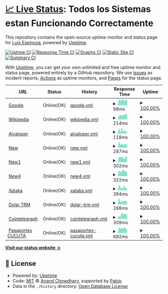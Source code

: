 # [📈 Live Status](https://alvaloper.github.io/monitoring): <!--live status--> **Todos los Sistemas estan Funcionando Correctamente**

This repository contains the open-source uptime monitor and status page for [Luis Espinoza](alvaloper.github.io), powered by [Upptime](https://github.com/upptime/upptime).

[![Uptime CI](https://github.com/alvaloper/monitoring/workflows/Uptime%20CI/badge.svg)](https://github.com/alvaloper/monitoring/actions?query=workflow%3A%22Uptime+CI%22)
[![Response Time CI](https://github.com/alvaloper/monitoring/workflows/Response%20Time%20CI/badge.svg)](https://github.com/alvaloper/monitoring/actions?query=workflow%3A%22Response+Time+CI%22)
[![Graphs CI](https://github.com/alvaloper/monitoring/workflows/Graphs%20CI/badge.svg)](https://github.com/alvaloper/monitoring/actions?query=workflow%3A%22Graphs+CI%22)
[![Static Site CI](https://github.com/alvaloper/monitoring/workflows/Static%20Site%20CI/badge.svg)](https://github.com/alvaloper/monitoring/actions?query=workflow%3A%22Static+Site+CI%22)
[![Summary CI](https://github.com/alvaloper/monitoring/workflows/Summary%20CI/badge.svg)](https://github.com/alvaloper/monitoring/actions?query=workflow%3A%22Summary+CI%22)

With [Upptime](https://upptime.js.org), you can get your own unlimited and free uptime monitor and status page, powered entirely by a GitHub repository. We use [Issues](https://github.com/alvaloper/monitoring/issues) as incident reports, [Actions](https://github.com/alvaloper/monitoring/actions) as uptime monitors, and [Pages](https://alvaloper.github.io/monitoring) for the status page.

<!--start: status pages-->
<!-- This summary is generated by Upptime (https://github.com/upptime/upptime) -->
<!-- Do not edit this manually, your changes will be overwritten -->
<!-- prettier-ignore -->
| URL | Status | History | Response Time | Uptime |
| --- | ------ | ------- | ------------- | ------ |
| <img alt="" src="https://icons.duckduckgo.com/ip3/www.google.com.ico" height="13"> [Google](https://www.google.com) | Online(OK) | [google.yml](https://github.com/alvaloper/monitoring/commits/HEAD/history/google.yml) | <details><summary><img alt="Response time graph" src="./graphs/google/response-time-week.png" height="20"> 98ms</summary><br><a href="https://alvaloper.github.io/monitoring/history/google"><img alt="Response time 100" src="https://img.shields.io/endpoint?url=https%3A%2F%2Fraw.githubusercontent.com%2Falvaloper%2Fmonitoring%2FHEAD%2Fapi%2Fgoogle%2Fresponse-time.json"></a><br><a href="https://alvaloper.github.io/monitoring/history/google"><img alt="24-hour response time 89" src="https://img.shields.io/endpoint?url=https%3A%2F%2Fraw.githubusercontent.com%2Falvaloper%2Fmonitoring%2FHEAD%2Fapi%2Fgoogle%2Fresponse-time-day.json"></a><br><a href="https://alvaloper.github.io/monitoring/history/google"><img alt="7-day response time 98" src="https://img.shields.io/endpoint?url=https%3A%2F%2Fraw.githubusercontent.com%2Falvaloper%2Fmonitoring%2FHEAD%2Fapi%2Fgoogle%2Fresponse-time-week.json"></a><br><a href="https://alvaloper.github.io/monitoring/history/google"><img alt="30-day response time 96" src="https://img.shields.io/endpoint?url=https%3A%2F%2Fraw.githubusercontent.com%2Falvaloper%2Fmonitoring%2FHEAD%2Fapi%2Fgoogle%2Fresponse-time-month.json"></a><br><a href="https://alvaloper.github.io/monitoring/history/google"><img alt="1-year response time 100" src="https://img.shields.io/endpoint?url=https%3A%2F%2Fraw.githubusercontent.com%2Falvaloper%2Fmonitoring%2FHEAD%2Fapi%2Fgoogle%2Fresponse-time-year.json"></a></details> | <details><summary><a href="https://alvaloper.github.io/monitoring/history/google">100.00%</a></summary><a href="https://alvaloper.github.io/monitoring/history/google"><img alt="All-time uptime 100.00%" src="https://img.shields.io/endpoint?url=https%3A%2F%2Fraw.githubusercontent.com%2Falvaloper%2Fmonitoring%2FHEAD%2Fapi%2Fgoogle%2Fuptime.json"></a><br><a href="https://alvaloper.github.io/monitoring/history/google"><img alt="24-hour uptime 100.00%" src="https://img.shields.io/endpoint?url=https%3A%2F%2Fraw.githubusercontent.com%2Falvaloper%2Fmonitoring%2FHEAD%2Fapi%2Fgoogle%2Fuptime-day.json"></a><br><a href="https://alvaloper.github.io/monitoring/history/google"><img alt="7-day uptime 100.00%" src="https://img.shields.io/endpoint?url=https%3A%2F%2Fraw.githubusercontent.com%2Falvaloper%2Fmonitoring%2FHEAD%2Fapi%2Fgoogle%2Fuptime-week.json"></a><br><a href="https://alvaloper.github.io/monitoring/history/google"><img alt="30-day uptime 100.00%" src="https://img.shields.io/endpoint?url=https%3A%2F%2Fraw.githubusercontent.com%2Falvaloper%2Fmonitoring%2FHEAD%2Fapi%2Fgoogle%2Fuptime-month.json"></a><br><a href="https://alvaloper.github.io/monitoring/history/google"><img alt="1-year uptime 99.99%" src="https://img.shields.io/endpoint?url=https%3A%2F%2Fraw.githubusercontent.com%2Falvaloper%2Fmonitoring%2FHEAD%2Fapi%2Fgoogle%2Fuptime-year.json"></a></details>
| <img alt="" src="https://icons.duckduckgo.com/ip3/en.wikipedia.org.ico" height="13"> [Wikipedia](https://en.wikipedia.org) | Online(OK) | [wikipedia.yml](https://github.com/alvaloper/monitoring/commits/HEAD/history/wikipedia.yml) | <details><summary><img alt="Response time graph" src="./graphs/wikipedia/response-time-week.png" height="20"> 214ms</summary><br><a href="https://alvaloper.github.io/monitoring/history/wikipedia"><img alt="Response time 214" src="https://img.shields.io/endpoint?url=https%3A%2F%2Fraw.githubusercontent.com%2Falvaloper%2Fmonitoring%2FHEAD%2Fapi%2Fwikipedia%2Fresponse-time.json"></a><br><a href="https://alvaloper.github.io/monitoring/history/wikipedia"><img alt="24-hour response time 228" src="https://img.shields.io/endpoint?url=https%3A%2F%2Fraw.githubusercontent.com%2Falvaloper%2Fmonitoring%2FHEAD%2Fapi%2Fwikipedia%2Fresponse-time-day.json"></a><br><a href="https://alvaloper.github.io/monitoring/history/wikipedia"><img alt="7-day response time 214" src="https://img.shields.io/endpoint?url=https%3A%2F%2Fraw.githubusercontent.com%2Falvaloper%2Fmonitoring%2FHEAD%2Fapi%2Fwikipedia%2Fresponse-time-week.json"></a><br><a href="https://alvaloper.github.io/monitoring/history/wikipedia"><img alt="30-day response time 210" src="https://img.shields.io/endpoint?url=https%3A%2F%2Fraw.githubusercontent.com%2Falvaloper%2Fmonitoring%2FHEAD%2Fapi%2Fwikipedia%2Fresponse-time-month.json"></a><br><a href="https://alvaloper.github.io/monitoring/history/wikipedia"><img alt="1-year response time 214" src="https://img.shields.io/endpoint?url=https%3A%2F%2Fraw.githubusercontent.com%2Falvaloper%2Fmonitoring%2FHEAD%2Fapi%2Fwikipedia%2Fresponse-time-year.json"></a></details> | <details><summary><a href="https://alvaloper.github.io/monitoring/history/wikipedia">100.00%</a></summary><a href="https://alvaloper.github.io/monitoring/history/wikipedia"><img alt="All-time uptime 100.00%" src="https://img.shields.io/endpoint?url=https%3A%2F%2Fraw.githubusercontent.com%2Falvaloper%2Fmonitoring%2FHEAD%2Fapi%2Fwikipedia%2Fuptime.json"></a><br><a href="https://alvaloper.github.io/monitoring/history/wikipedia"><img alt="24-hour uptime 100.00%" src="https://img.shields.io/endpoint?url=https%3A%2F%2Fraw.githubusercontent.com%2Falvaloper%2Fmonitoring%2FHEAD%2Fapi%2Fwikipedia%2Fuptime-day.json"></a><br><a href="https://alvaloper.github.io/monitoring/history/wikipedia"><img alt="7-day uptime 100.00%" src="https://img.shields.io/endpoint?url=https%3A%2F%2Fraw.githubusercontent.com%2Falvaloper%2Fmonitoring%2FHEAD%2Fapi%2Fwikipedia%2Fuptime-week.json"></a><br><a href="https://alvaloper.github.io/monitoring/history/wikipedia"><img alt="30-day uptime 100.00%" src="https://img.shields.io/endpoint?url=https%3A%2F%2Fraw.githubusercontent.com%2Falvaloper%2Fmonitoring%2FHEAD%2Fapi%2Fwikipedia%2Fuptime-month.json"></a><br><a href="https://alvaloper.github.io/monitoring/history/wikipedia"><img alt="1-year uptime 100.00%" src="https://img.shields.io/endpoint?url=https%3A%2F%2Fraw.githubusercontent.com%2Falvaloper%2Fmonitoring%2FHEAD%2Fapi%2Fwikipedia%2Fuptime-year.json"></a></details>
| <img alt="" src="https://icons.duckduckgo.com/ip3/alvaloper.github.io.ico" height="13"> [Alvaloper](https://alvaloper.github.io) | Online(OK) | [alvaloper.yml](https://github.com/alvaloper/monitoring/commits/HEAD/history/alvaloper.yml) | <details><summary><img alt="Response time graph" src="./graphs/alvaloper/response-time-week.png" height="20"> 118ms</summary><br><a href="https://alvaloper.github.io/monitoring/history/alvaloper"><img alt="Response time 95" src="https://img.shields.io/endpoint?url=https%3A%2F%2Fraw.githubusercontent.com%2Falvaloper%2Fmonitoring%2FHEAD%2Fapi%2Falvaloper%2Fresponse-time.json"></a><br><a href="https://alvaloper.github.io/monitoring/history/alvaloper"><img alt="24-hour response time 66" src="https://img.shields.io/endpoint?url=https%3A%2F%2Fraw.githubusercontent.com%2Falvaloper%2Fmonitoring%2FHEAD%2Fapi%2Falvaloper%2Fresponse-time-day.json"></a><br><a href="https://alvaloper.github.io/monitoring/history/alvaloper"><img alt="7-day response time 118" src="https://img.shields.io/endpoint?url=https%3A%2F%2Fraw.githubusercontent.com%2Falvaloper%2Fmonitoring%2FHEAD%2Fapi%2Falvaloper%2Fresponse-time-week.json"></a><br><a href="https://alvaloper.github.io/monitoring/history/alvaloper"><img alt="30-day response time 100" src="https://img.shields.io/endpoint?url=https%3A%2F%2Fraw.githubusercontent.com%2Falvaloper%2Fmonitoring%2FHEAD%2Fapi%2Falvaloper%2Fresponse-time-month.json"></a><br><a href="https://alvaloper.github.io/monitoring/history/alvaloper"><img alt="1-year response time 95" src="https://img.shields.io/endpoint?url=https%3A%2F%2Fraw.githubusercontent.com%2Falvaloper%2Fmonitoring%2FHEAD%2Fapi%2Falvaloper%2Fresponse-time-year.json"></a></details> | <details><summary><a href="https://alvaloper.github.io/monitoring/history/alvaloper">100.00%</a></summary><a href="https://alvaloper.github.io/monitoring/history/alvaloper"><img alt="All-time uptime 100.00%" src="https://img.shields.io/endpoint?url=https%3A%2F%2Fraw.githubusercontent.com%2Falvaloper%2Fmonitoring%2FHEAD%2Fapi%2Falvaloper%2Fuptime.json"></a><br><a href="https://alvaloper.github.io/monitoring/history/alvaloper"><img alt="24-hour uptime 100.00%" src="https://img.shields.io/endpoint?url=https%3A%2F%2Fraw.githubusercontent.com%2Falvaloper%2Fmonitoring%2FHEAD%2Fapi%2Falvaloper%2Fuptime-day.json"></a><br><a href="https://alvaloper.github.io/monitoring/history/alvaloper"><img alt="7-day uptime 100.00%" src="https://img.shields.io/endpoint?url=https%3A%2F%2Fraw.githubusercontent.com%2Falvaloper%2Fmonitoring%2FHEAD%2Fapi%2Falvaloper%2Fuptime-week.json"></a><br><a href="https://alvaloper.github.io/monitoring/history/alvaloper"><img alt="30-day uptime 100.00%" src="https://img.shields.io/endpoint?url=https%3A%2F%2Fraw.githubusercontent.com%2Falvaloper%2Fmonitoring%2FHEAD%2Fapi%2Falvaloper%2Fuptime-month.json"></a><br><a href="https://alvaloper.github.io/monitoring/history/alvaloper"><img alt="1-year uptime 100.00%" src="https://img.shields.io/endpoint?url=https%3A%2F%2Fraw.githubusercontent.com%2Falvaloper%2Fmonitoring%2FHEAD%2Fapi%2Falvaloper%2Fuptime-year.json"></a></details>
| <img alt="" src="https://icons.duckduckgo.com/ip3/youtube.com.ico" height="13"> [New](https://youtube.com) | Online(OK) | [new.yml](https://github.com/alvaloper/monitoring/commits/HEAD/history/new.yml) | <details><summary><img alt="Response time graph" src="./graphs/new/response-time-week.png" height="20"> 287ms</summary><br><a href="https://alvaloper.github.io/monitoring/history/new"><img alt="Response time 313" src="https://img.shields.io/endpoint?url=https%3A%2F%2Fraw.githubusercontent.com%2Falvaloper%2Fmonitoring%2FHEAD%2Fapi%2Fnew%2Fresponse-time.json"></a><br><a href="https://alvaloper.github.io/monitoring/history/new"><img alt="24-hour response time 286" src="https://img.shields.io/endpoint?url=https%3A%2F%2Fraw.githubusercontent.com%2Falvaloper%2Fmonitoring%2FHEAD%2Fapi%2Fnew%2Fresponse-time-day.json"></a><br><a href="https://alvaloper.github.io/monitoring/history/new"><img alt="7-day response time 287" src="https://img.shields.io/endpoint?url=https%3A%2F%2Fraw.githubusercontent.com%2Falvaloper%2Fmonitoring%2FHEAD%2Fapi%2Fnew%2Fresponse-time-week.json"></a><br><a href="https://alvaloper.github.io/monitoring/history/new"><img alt="30-day response time 313" src="https://img.shields.io/endpoint?url=https%3A%2F%2Fraw.githubusercontent.com%2Falvaloper%2Fmonitoring%2FHEAD%2Fapi%2Fnew%2Fresponse-time-month.json"></a><br><a href="https://alvaloper.github.io/monitoring/history/new"><img alt="1-year response time 313" src="https://img.shields.io/endpoint?url=https%3A%2F%2Fraw.githubusercontent.com%2Falvaloper%2Fmonitoring%2FHEAD%2Fapi%2Fnew%2Fresponse-time-year.json"></a></details> | <details><summary><a href="https://alvaloper.github.io/monitoring/history/new">100.00%</a></summary><a href="https://alvaloper.github.io/monitoring/history/new"><img alt="All-time uptime 96.63%" src="https://img.shields.io/endpoint?url=https%3A%2F%2Fraw.githubusercontent.com%2Falvaloper%2Fmonitoring%2FHEAD%2Fapi%2Fnew%2Fuptime.json"></a><br><a href="https://alvaloper.github.io/monitoring/history/new"><img alt="24-hour uptime 100.00%" src="https://img.shields.io/endpoint?url=https%3A%2F%2Fraw.githubusercontent.com%2Falvaloper%2Fmonitoring%2FHEAD%2Fapi%2Fnew%2Fuptime-day.json"></a><br><a href="https://alvaloper.github.io/monitoring/history/new"><img alt="7-day uptime 100.00%" src="https://img.shields.io/endpoint?url=https%3A%2F%2Fraw.githubusercontent.com%2Falvaloper%2Fmonitoring%2FHEAD%2Fapi%2Fnew%2Fuptime-week.json"></a><br><a href="https://alvaloper.github.io/monitoring/history/new"><img alt="30-day uptime 100.00%" src="https://img.shields.io/endpoint?url=https%3A%2F%2Fraw.githubusercontent.com%2Falvaloper%2Fmonitoring%2FHEAD%2Fapi%2Fnew%2Fuptime-month.json"></a><br><a href="https://alvaloper.github.io/monitoring/history/new"><img alt="1-year uptime 96.63%" src="https://img.shields.io/endpoint?url=https%3A%2F%2Fraw.githubusercontent.com%2Falvaloper%2Fmonitoring%2FHEAD%2Fapi%2Fnew%2Fuptime-year.json"></a></details>
| <img alt="" src="https://icons.duckduckgo.com/ip3/google.com.ar.ico" height="13"> [New1](https://google.com.ar) | Online(OK) | [new1.yml](https://github.com/alvaloper/monitoring/commits/HEAD/history/new1.yml) | <details><summary><img alt="Response time graph" src="./graphs/new1/response-time-week.png" height="20"> 302ms</summary><br><a href="https://alvaloper.github.io/monitoring/history/new1"><img alt="Response time 329" src="https://img.shields.io/endpoint?url=https%3A%2F%2Fraw.githubusercontent.com%2Falvaloper%2Fmonitoring%2FHEAD%2Fapi%2Fnew1%2Fresponse-time.json"></a><br><a href="https://alvaloper.github.io/monitoring/history/new1"><img alt="24-hour response time 313" src="https://img.shields.io/endpoint?url=https%3A%2F%2Fraw.githubusercontent.com%2Falvaloper%2Fmonitoring%2FHEAD%2Fapi%2Fnew1%2Fresponse-time-day.json"></a><br><a href="https://alvaloper.github.io/monitoring/history/new1"><img alt="7-day response time 302" src="https://img.shields.io/endpoint?url=https%3A%2F%2Fraw.githubusercontent.com%2Falvaloper%2Fmonitoring%2FHEAD%2Fapi%2Fnew1%2Fresponse-time-week.json"></a><br><a href="https://alvaloper.github.io/monitoring/history/new1"><img alt="30-day response time 304" src="https://img.shields.io/endpoint?url=https%3A%2F%2Fraw.githubusercontent.com%2Falvaloper%2Fmonitoring%2FHEAD%2Fapi%2Fnew1%2Fresponse-time-month.json"></a><br><a href="https://alvaloper.github.io/monitoring/history/new1"><img alt="1-year response time 329" src="https://img.shields.io/endpoint?url=https%3A%2F%2Fraw.githubusercontent.com%2Falvaloper%2Fmonitoring%2FHEAD%2Fapi%2Fnew1%2Fresponse-time-year.json"></a></details> | <details><summary><a href="https://alvaloper.github.io/monitoring/history/new1">100.00%</a></summary><a href="https://alvaloper.github.io/monitoring/history/new1"><img alt="All-time uptime 91.17%" src="https://img.shields.io/endpoint?url=https%3A%2F%2Fraw.githubusercontent.com%2Falvaloper%2Fmonitoring%2FHEAD%2Fapi%2Fnew1%2Fuptime.json"></a><br><a href="https://alvaloper.github.io/monitoring/history/new1"><img alt="24-hour uptime 100.00%" src="https://img.shields.io/endpoint?url=https%3A%2F%2Fraw.githubusercontent.com%2Falvaloper%2Fmonitoring%2FHEAD%2Fapi%2Fnew1%2Fuptime-day.json"></a><br><a href="https://alvaloper.github.io/monitoring/history/new1"><img alt="7-day uptime 100.00%" src="https://img.shields.io/endpoint?url=https%3A%2F%2Fraw.githubusercontent.com%2Falvaloper%2Fmonitoring%2FHEAD%2Fapi%2Fnew1%2Fuptime-week.json"></a><br><a href="https://alvaloper.github.io/monitoring/history/new1"><img alt="30-day uptime 100.00%" src="https://img.shields.io/endpoint?url=https%3A%2F%2Fraw.githubusercontent.com%2Falvaloper%2Fmonitoring%2FHEAD%2Fapi%2Fnew1%2Fuptime-month.json"></a><br><a href="https://alvaloper.github.io/monitoring/history/new1"><img alt="1-year uptime 91.17%" src="https://img.shields.io/endpoint?url=https%3A%2F%2Fraw.githubusercontent.com%2Falvaloper%2Fmonitoring%2FHEAD%2Fapi%2Fnew1%2Fuptime-year.json"></a></details>
| <img alt="" src="https://icons.duckduckgo.com/ip3/google.it.ico" height="13"> [New4](https://google.it) | Online(OK) | [new4.yml](https://github.com/alvaloper/monitoring/commits/HEAD/history/new4.yml) | <details><summary><img alt="Response time graph" src="./graphs/new4/response-time-week.png" height="20"> 322ms</summary><br><a href="https://alvaloper.github.io/monitoring/history/new4"><img alt="Response time 319" src="https://img.shields.io/endpoint?url=https%3A%2F%2Fraw.githubusercontent.com%2Falvaloper%2Fmonitoring%2FHEAD%2Fapi%2Fnew4%2Fresponse-time.json"></a><br><a href="https://alvaloper.github.io/monitoring/history/new4"><img alt="24-hour response time 266" src="https://img.shields.io/endpoint?url=https%3A%2F%2Fraw.githubusercontent.com%2Falvaloper%2Fmonitoring%2FHEAD%2Fapi%2Fnew4%2Fresponse-time-day.json"></a><br><a href="https://alvaloper.github.io/monitoring/history/new4"><img alt="7-day response time 322" src="https://img.shields.io/endpoint?url=https%3A%2F%2Fraw.githubusercontent.com%2Falvaloper%2Fmonitoring%2FHEAD%2Fapi%2Fnew4%2Fresponse-time-week.json"></a><br><a href="https://alvaloper.github.io/monitoring/history/new4"><img alt="30-day response time 283" src="https://img.shields.io/endpoint?url=https%3A%2F%2Fraw.githubusercontent.com%2Falvaloper%2Fmonitoring%2FHEAD%2Fapi%2Fnew4%2Fresponse-time-month.json"></a><br><a href="https://alvaloper.github.io/monitoring/history/new4"><img alt="1-year response time 319" src="https://img.shields.io/endpoint?url=https%3A%2F%2Fraw.githubusercontent.com%2Falvaloper%2Fmonitoring%2FHEAD%2Fapi%2Fnew4%2Fresponse-time-year.json"></a></details> | <details><summary><a href="https://alvaloper.github.io/monitoring/history/new4">100.00%</a></summary><a href="https://alvaloper.github.io/monitoring/history/new4"><img alt="All-time uptime 99.99%" src="https://img.shields.io/endpoint?url=https%3A%2F%2Fraw.githubusercontent.com%2Falvaloper%2Fmonitoring%2FHEAD%2Fapi%2Fnew4%2Fuptime.json"></a><br><a href="https://alvaloper.github.io/monitoring/history/new4"><img alt="24-hour uptime 100.00%" src="https://img.shields.io/endpoint?url=https%3A%2F%2Fraw.githubusercontent.com%2Falvaloper%2Fmonitoring%2FHEAD%2Fapi%2Fnew4%2Fuptime-day.json"></a><br><a href="https://alvaloper.github.io/monitoring/history/new4"><img alt="7-day uptime 100.00%" src="https://img.shields.io/endpoint?url=https%3A%2F%2Fraw.githubusercontent.com%2Falvaloper%2Fmonitoring%2FHEAD%2Fapi%2Fnew4%2Fuptime-week.json"></a><br><a href="https://alvaloper.github.io/monitoring/history/new4"><img alt="30-day uptime 100.00%" src="https://img.shields.io/endpoint?url=https%3A%2F%2Fraw.githubusercontent.com%2Falvaloper%2Fmonitoring%2FHEAD%2Fapi%2Fnew4%2Fuptime-month.json"></a><br><a href="https://alvaloper.github.io/monitoring/history/new4"><img alt="1-year uptime 99.99%" src="https://img.shields.io/endpoint?url=https%3A%2F%2Fraw.githubusercontent.com%2Falvaloper%2Fmonitoring%2FHEAD%2Fapi%2Fnew4%2Fuptime-year.json"></a></details>
| <img alt="" src="https://icons.duckduckgo.com/ip3/www.xataka.com.ico" height="13"> [Xataka](https://www.xataka.com/) | Online(OK) | [xataka.yml](https://github.com/alvaloper/monitoring/commits/HEAD/history/xataka.yml) | <details><summary><img alt="Response time graph" src="./graphs/xataka/response-time-week.png" height="20"> 394ms</summary><br><a href="https://alvaloper.github.io/monitoring/history/xataka"><img alt="Response time 494" src="https://img.shields.io/endpoint?url=https%3A%2F%2Fraw.githubusercontent.com%2Falvaloper%2Fmonitoring%2FHEAD%2Fapi%2Fxataka%2Fresponse-time.json"></a><br><a href="https://alvaloper.github.io/monitoring/history/xataka"><img alt="24-hour response time 346" src="https://img.shields.io/endpoint?url=https%3A%2F%2Fraw.githubusercontent.com%2Falvaloper%2Fmonitoring%2FHEAD%2Fapi%2Fxataka%2Fresponse-time-day.json"></a><br><a href="https://alvaloper.github.io/monitoring/history/xataka"><img alt="7-day response time 394" src="https://img.shields.io/endpoint?url=https%3A%2F%2Fraw.githubusercontent.com%2Falvaloper%2Fmonitoring%2FHEAD%2Fapi%2Fxataka%2Fresponse-time-week.json"></a><br><a href="https://alvaloper.github.io/monitoring/history/xataka"><img alt="30-day response time 408" src="https://img.shields.io/endpoint?url=https%3A%2F%2Fraw.githubusercontent.com%2Falvaloper%2Fmonitoring%2FHEAD%2Fapi%2Fxataka%2Fresponse-time-month.json"></a><br><a href="https://alvaloper.github.io/monitoring/history/xataka"><img alt="1-year response time 494" src="https://img.shields.io/endpoint?url=https%3A%2F%2Fraw.githubusercontent.com%2Falvaloper%2Fmonitoring%2FHEAD%2Fapi%2Fxataka%2Fresponse-time-year.json"></a></details> | <details><summary><a href="https://alvaloper.github.io/monitoring/history/xataka">100.00%</a></summary><a href="https://alvaloper.github.io/monitoring/history/xataka"><img alt="All-time uptime 99.91%" src="https://img.shields.io/endpoint?url=https%3A%2F%2Fraw.githubusercontent.com%2Falvaloper%2Fmonitoring%2FHEAD%2Fapi%2Fxataka%2Fuptime.json"></a><br><a href="https://alvaloper.github.io/monitoring/history/xataka"><img alt="24-hour uptime 100.00%" src="https://img.shields.io/endpoint?url=https%3A%2F%2Fraw.githubusercontent.com%2Falvaloper%2Fmonitoring%2FHEAD%2Fapi%2Fxataka%2Fuptime-day.json"></a><br><a href="https://alvaloper.github.io/monitoring/history/xataka"><img alt="7-day uptime 100.00%" src="https://img.shields.io/endpoint?url=https%3A%2F%2Fraw.githubusercontent.com%2Falvaloper%2Fmonitoring%2FHEAD%2Fapi%2Fxataka%2Fuptime-week.json"></a><br><a href="https://alvaloper.github.io/monitoring/history/xataka"><img alt="30-day uptime 100.00%" src="https://img.shields.io/endpoint?url=https%3A%2F%2Fraw.githubusercontent.com%2Falvaloper%2Fmonitoring%2FHEAD%2Fapi%2Fxataka%2Fuptime-month.json"></a><br><a href="https://alvaloper.github.io/monitoring/history/xataka"><img alt="1-year uptime 99.91%" src="https://img.shields.io/endpoint?url=https%3A%2F%2Fraw.githubusercontent.com%2Falvaloper%2Fmonitoring%2FHEAD%2Fapi%2Fxataka%2Fuptime-year.json"></a></details>
| <img alt="" src="https://icons.duckduckgo.com/ip3/dolar.wilkinsonpc.com.co.ico" height="13"> [Dolar TRM](https://dolar.wilkinsonpc.com.co/) | Online(OK) | [dolar-trm.yml](https://github.com/alvaloper/monitoring/commits/HEAD/history/dolar-trm.yml) | <details><summary><img alt="Response time graph" src="./graphs/dolar-trm/response-time-week.png" height="20"> 288ms</summary><br><a href="https://alvaloper.github.io/monitoring/history/dolar-trm"><img alt="Response time 339" src="https://img.shields.io/endpoint?url=https%3A%2F%2Fraw.githubusercontent.com%2Falvaloper%2Fmonitoring%2FHEAD%2Fapi%2Fdolar-trm%2Fresponse-time.json"></a><br><a href="https://alvaloper.github.io/monitoring/history/dolar-trm"><img alt="24-hour response time 254" src="https://img.shields.io/endpoint?url=https%3A%2F%2Fraw.githubusercontent.com%2Falvaloper%2Fmonitoring%2FHEAD%2Fapi%2Fdolar-trm%2Fresponse-time-day.json"></a><br><a href="https://alvaloper.github.io/monitoring/history/dolar-trm"><img alt="7-day response time 288" src="https://img.shields.io/endpoint?url=https%3A%2F%2Fraw.githubusercontent.com%2Falvaloper%2Fmonitoring%2FHEAD%2Fapi%2Fdolar-trm%2Fresponse-time-week.json"></a><br><a href="https://alvaloper.github.io/monitoring/history/dolar-trm"><img alt="30-day response time 295" src="https://img.shields.io/endpoint?url=https%3A%2F%2Fraw.githubusercontent.com%2Falvaloper%2Fmonitoring%2FHEAD%2Fapi%2Fdolar-trm%2Fresponse-time-month.json"></a><br><a href="https://alvaloper.github.io/monitoring/history/dolar-trm"><img alt="1-year response time 339" src="https://img.shields.io/endpoint?url=https%3A%2F%2Fraw.githubusercontent.com%2Falvaloper%2Fmonitoring%2FHEAD%2Fapi%2Fdolar-trm%2Fresponse-time-year.json"></a></details> | <details><summary><a href="https://alvaloper.github.io/monitoring/history/dolar-trm">100.00%</a></summary><a href="https://alvaloper.github.io/monitoring/history/dolar-trm"><img alt="All-time uptime 99.94%" src="https://img.shields.io/endpoint?url=https%3A%2F%2Fraw.githubusercontent.com%2Falvaloper%2Fmonitoring%2FHEAD%2Fapi%2Fdolar-trm%2Fuptime.json"></a><br><a href="https://alvaloper.github.io/monitoring/history/dolar-trm"><img alt="24-hour uptime 100.00%" src="https://img.shields.io/endpoint?url=https%3A%2F%2Fraw.githubusercontent.com%2Falvaloper%2Fmonitoring%2FHEAD%2Fapi%2Fdolar-trm%2Fuptime-day.json"></a><br><a href="https://alvaloper.github.io/monitoring/history/dolar-trm"><img alt="7-day uptime 100.00%" src="https://img.shields.io/endpoint?url=https%3A%2F%2Fraw.githubusercontent.com%2Falvaloper%2Fmonitoring%2FHEAD%2Fapi%2Fdolar-trm%2Fuptime-week.json"></a><br><a href="https://alvaloper.github.io/monitoring/history/dolar-trm"><img alt="30-day uptime 99.95%" src="https://img.shields.io/endpoint?url=https%3A%2F%2Fraw.githubusercontent.com%2Falvaloper%2Fmonitoring%2FHEAD%2Fapi%2Fdolar-trm%2Fuptime-month.json"></a><br><a href="https://alvaloper.github.io/monitoring/history/dolar-trm"><img alt="1-year uptime 99.94%" src="https://img.shields.io/endpoint?url=https%3A%2F%2Fraw.githubusercontent.com%2Falvaloper%2Fmonitoring%2FHEAD%2Fapi%2Fdolar-trm%2Fuptime-year.json"></a></details>
| <img alt="" src="https://icons.duckduckgo.com/ip3/google.de.ico" height="13"> [Cointelegraph](https://google.de/) | Online(OK) | [cointelegraph.yml](https://github.com/alvaloper/monitoring/commits/HEAD/history/cointelegraph.yml) | <details><summary><img alt="Response time graph" src="./graphs/cointelegraph/response-time-week.png" height="20"> 309ms</summary><br><a href="https://alvaloper.github.io/monitoring/history/cointelegraph"><img alt="Response time 331" src="https://img.shields.io/endpoint?url=https%3A%2F%2Fraw.githubusercontent.com%2Falvaloper%2Fmonitoring%2FHEAD%2Fapi%2Fcointelegraph%2Fresponse-time.json"></a><br><a href="https://alvaloper.github.io/monitoring/history/cointelegraph"><img alt="24-hour response time 356" src="https://img.shields.io/endpoint?url=https%3A%2F%2Fraw.githubusercontent.com%2Falvaloper%2Fmonitoring%2FHEAD%2Fapi%2Fcointelegraph%2Fresponse-time-day.json"></a><br><a href="https://alvaloper.github.io/monitoring/history/cointelegraph"><img alt="7-day response time 309" src="https://img.shields.io/endpoint?url=https%3A%2F%2Fraw.githubusercontent.com%2Falvaloper%2Fmonitoring%2FHEAD%2Fapi%2Fcointelegraph%2Fresponse-time-week.json"></a><br><a href="https://alvaloper.github.io/monitoring/history/cointelegraph"><img alt="30-day response time 308" src="https://img.shields.io/endpoint?url=https%3A%2F%2Fraw.githubusercontent.com%2Falvaloper%2Fmonitoring%2FHEAD%2Fapi%2Fcointelegraph%2Fresponse-time-month.json"></a><br><a href="https://alvaloper.github.io/monitoring/history/cointelegraph"><img alt="1-year response time 331" src="https://img.shields.io/endpoint?url=https%3A%2F%2Fraw.githubusercontent.com%2Falvaloper%2Fmonitoring%2FHEAD%2Fapi%2Fcointelegraph%2Fresponse-time-year.json"></a></details> | <details><summary><a href="https://alvaloper.github.io/monitoring/history/cointelegraph">100.00%</a></summary><a href="https://alvaloper.github.io/monitoring/history/cointelegraph"><img alt="All-time uptime 99.99%" src="https://img.shields.io/endpoint?url=https%3A%2F%2Fraw.githubusercontent.com%2Falvaloper%2Fmonitoring%2FHEAD%2Fapi%2Fcointelegraph%2Fuptime.json"></a><br><a href="https://alvaloper.github.io/monitoring/history/cointelegraph"><img alt="24-hour uptime 100.00%" src="https://img.shields.io/endpoint?url=https%3A%2F%2Fraw.githubusercontent.com%2Falvaloper%2Fmonitoring%2FHEAD%2Fapi%2Fcointelegraph%2Fuptime-day.json"></a><br><a href="https://alvaloper.github.io/monitoring/history/cointelegraph"><img alt="7-day uptime 100.00%" src="https://img.shields.io/endpoint?url=https%3A%2F%2Fraw.githubusercontent.com%2Falvaloper%2Fmonitoring%2FHEAD%2Fapi%2Fcointelegraph%2Fuptime-week.json"></a><br><a href="https://alvaloper.github.io/monitoring/history/cointelegraph"><img alt="30-day uptime 100.00%" src="https://img.shields.io/endpoint?url=https%3A%2F%2Fraw.githubusercontent.com%2Falvaloper%2Fmonitoring%2FHEAD%2Fapi%2Fcointelegraph%2Fuptime-month.json"></a><br><a href="https://alvaloper.github.io/monitoring/history/cointelegraph"><img alt="1-year uptime 99.99%" src="https://img.shields.io/endpoint?url=https%3A%2F%2Fraw.githubusercontent.com%2Falvaloper%2Fmonitoring%2FHEAD%2Fapi%2Fcointelegraph%2Fuptime-year.json"></a></details>
| <img alt="" src="https://icons.duckduckgo.com/ip3/nortedesantander.gov.co.ico" height="13"> [Pasaportes CUCUTA](https://nortedesantander.gov.co) | Online(OK) | [pasaportes-cucuta.yml](https://github.com/alvaloper/monitoring/commits/HEAD/history/pasaportes-cucuta.yml) | <details><summary><img alt="Response time graph" src="./graphs/pasaportes-cucuta/response-time-week.png" height="20"> 892ms</summary><br><a href="https://alvaloper.github.io/monitoring/history/pasaportes-cucuta"><img alt="Response time 1026" src="https://img.shields.io/endpoint?url=https%3A%2F%2Fraw.githubusercontent.com%2Falvaloper%2Fmonitoring%2FHEAD%2Fapi%2Fpasaportes-cucuta%2Fresponse-time.json"></a><br><a href="https://alvaloper.github.io/monitoring/history/pasaportes-cucuta"><img alt="24-hour response time 738" src="https://img.shields.io/endpoint?url=https%3A%2F%2Fraw.githubusercontent.com%2Falvaloper%2Fmonitoring%2FHEAD%2Fapi%2Fpasaportes-cucuta%2Fresponse-time-day.json"></a><br><a href="https://alvaloper.github.io/monitoring/history/pasaportes-cucuta"><img alt="7-day response time 892" src="https://img.shields.io/endpoint?url=https%3A%2F%2Fraw.githubusercontent.com%2Falvaloper%2Fmonitoring%2FHEAD%2Fapi%2Fpasaportes-cucuta%2Fresponse-time-week.json"></a><br><a href="https://alvaloper.github.io/monitoring/history/pasaportes-cucuta"><img alt="30-day response time 928" src="https://img.shields.io/endpoint?url=https%3A%2F%2Fraw.githubusercontent.com%2Falvaloper%2Fmonitoring%2FHEAD%2Fapi%2Fpasaportes-cucuta%2Fresponse-time-month.json"></a><br><a href="https://alvaloper.github.io/monitoring/history/pasaportes-cucuta"><img alt="1-year response time 1026" src="https://img.shields.io/endpoint?url=https%3A%2F%2Fraw.githubusercontent.com%2Falvaloper%2Fmonitoring%2FHEAD%2Fapi%2Fpasaportes-cucuta%2Fresponse-time-year.json"></a></details> | <details><summary><a href="https://alvaloper.github.io/monitoring/history/pasaportes-cucuta">100.00%</a></summary><a href="https://alvaloper.github.io/monitoring/history/pasaportes-cucuta"><img alt="All-time uptime 98.92%" src="https://img.shields.io/endpoint?url=https%3A%2F%2Fraw.githubusercontent.com%2Falvaloper%2Fmonitoring%2FHEAD%2Fapi%2Fpasaportes-cucuta%2Fuptime.json"></a><br><a href="https://alvaloper.github.io/monitoring/history/pasaportes-cucuta"><img alt="24-hour uptime 100.00%" src="https://img.shields.io/endpoint?url=https%3A%2F%2Fraw.githubusercontent.com%2Falvaloper%2Fmonitoring%2FHEAD%2Fapi%2Fpasaportes-cucuta%2Fuptime-day.json"></a><br><a href="https://alvaloper.github.io/monitoring/history/pasaportes-cucuta"><img alt="7-day uptime 100.00%" src="https://img.shields.io/endpoint?url=https%3A%2F%2Fraw.githubusercontent.com%2Falvaloper%2Fmonitoring%2FHEAD%2Fapi%2Fpasaportes-cucuta%2Fuptime-week.json"></a><br><a href="https://alvaloper.github.io/monitoring/history/pasaportes-cucuta"><img alt="30-day uptime 100.00%" src="https://img.shields.io/endpoint?url=https%3A%2F%2Fraw.githubusercontent.com%2Falvaloper%2Fmonitoring%2FHEAD%2Fapi%2Fpasaportes-cucuta%2Fuptime-month.json"></a><br><a href="https://alvaloper.github.io/monitoring/history/pasaportes-cucuta"><img alt="1-year uptime 98.92%" src="https://img.shields.io/endpoint?url=https%3A%2F%2Fraw.githubusercontent.com%2Falvaloper%2Fmonitoring%2FHEAD%2Fapi%2Fpasaportes-cucuta%2Fuptime-year.json"></a></details>

<!--end: status pages-->

[**Visit our status website →**](https://alvaloper.github.io/monitoring)

## 📄 License

- Powered by: [Upptime](https://github.com/upptime/upptime)
- Code: [MIT](./LICENSE) © [Anand Chowdhary](https://anandchowdhary.com), supported by [Pabio](https://pabio.com)
- Data in the `./history` directory: [Open Database License](https://opendatacommons.org/licenses/odbl/1-0/)
